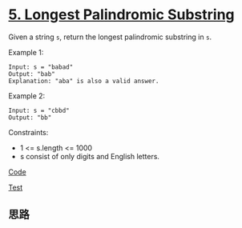 # [5. Longest Palindromic Substring](https://leetcode.com/problems/longest-palindromic-substring/)

Given a string `s`, return the longest palindromic substring in `s`.

Example 1:
```
Input: s = "babad"
Output: "bab"
Explanation: "aba" is also a valid answer.
```
Example 2:
```
Input: s = "cbbd"
Output: "bb"
```

Constraints:

- 1 <= s.length <= 1000
- s consist of only digits and English letters.


[Code](p5.go)

[Test](p5_test.go)

## 思路